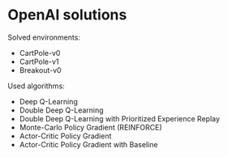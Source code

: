 # OpenAI solutions

Solved environments:
* CartPole-v0
* CartPole-v1
* Breakout-v0

Used algorithms:
* Deep Q-Learning
* Double Deep Q-Learning
* Double Deep Q-Learning with Prioritized Experience Replay
* Monte-Carlo Policy Gradient (REINFORCE)
* Actor-Critic Policy Gradient
* Actor-Critic Policy Gradient with Baseline

